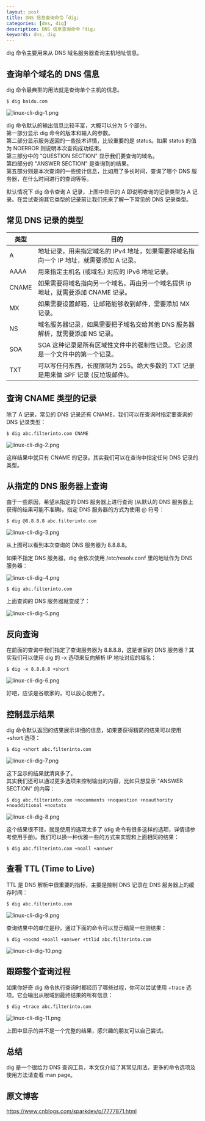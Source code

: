 ```yaml
---
layout: post
title: DNS 信息查询命令「dig」
categories: [dns, dig]
description: DNS 信息查询命令「dig」
keywords: dns, dig
---
```


dig 命令主要用来从 DNS 域名服务器查询主机地址信息。

## 查询单个域名的 DNS 信息
dig 命令最典型的用法就是查询单个主机的信息。
``` shell
$ dig baidu.com
```
![linux-cli-dig-1.png](https://cdn.jsdelivr.net/gh/Lewinz/lewinz.github.io@master/images/posts/linux-cli-dig-1.png)

dig 命令默认的输出信息比较丰富，大概可以分为 5 个部分。  
第一部分显示 dig 命令的版本和输入的参数。  
第二部分显示服务返回的一些技术详情，比较重要的是 status。如果 status 的值为 NOERROR 则说明本次查询成功结束。  
第三部分中的 "QUESTION SECTION" 显示我们要查询的域名。  
第四部分的 "ANSWER SECTION" 是查询到的结果。  
第五部分则是本次查询的一些统计信息，比如用了多长时间，查询了哪个 DNS 服务器，在什么时间进行的查询等等。  

默认情况下 dig 命令查询 A 记录，上图中显示的 A 即说明查询的记录类型为 A 记录。在尝试查询其它类型的记录前让我们先来了解一下常见的 DNS 记录类型。

## 常见 DNS 记录的类型

| 类型  | 目的  |
| --- | --- |
| A | 地址记录，用来指定域名的 IPv4 地址，如果需要将域名指向一个 IP 地址，就需要添加 A 记录。 |
| AAAA  | 用来指定主机名 (或域名) 对应的 IPv6 地址记录。  |
| CNAME | 如果需要将域名指向另一个域名，再由另一个域名提供 ip 地址，就需要添加 CNAME 记录。 |
| MX  | 如果需要设置邮箱，让邮箱能够收到邮件，需要添加 MX 记录。  |
| NS  |	域名服务器记录，如果需要把子域名交给其他 DNS 服务器解析，就需要添加 NS 记录。 |
| SOA | SOA 这种记录是所有区域性文件中的强制性记录。它必须是一个文件中的第一个记录。  |
| TXT |	可以写任何东西，长度限制为 255。绝大多数的 TXT 记录是用来做 SPF 记录 (反垃圾邮件)。 |

## 查询 CNAME 类型的记录
除了 A 记录，常见的 DNS 记录还有 CNAME，我们可以在查询时指定要查询的 DNS 记录类型：
``` shell
$ dig abc.filterinto.com CNAME
```

![linux-cli-dig-2.png](https://cdn.jsdelivr.net/gh/Lewinz/lewinz.github.io@master/images/posts/linux-cli-dig-2.png)

这样结果中就只有 CNAME 的记录。其实我们可以在查询中指定任何 DNS 记录的类型。

## 从指定的 DNS 服务器上查询
由于一些原因，希望从指定的 DNS 服务器上进行查询 (从默认的 DNS 服务器上获得的结果可能不准确)。指定 DNS 服务器的方式为使用 @ 符号：

``` shell
$ dig @8.8.8.8 abc.filterinto.com
```

![linux-cli-dig-3.png](https://cdn.jsdelivr.net/gh/Lewinz/lewinz.github.io@master/images/posts/linux-cli-dig-3.png)

从上图可以看到本次查询的 DNS 服务器为 8.8.8.8。

如果不指定 DNS 服务器，dig 会依次使用 /etc/resolv.conf 里的地址作为 DNS 服务器：

![linux-cli-dig-4.png](https://cdn.jsdelivr.net/gh/Lewinz/lewinz.github.io@master/images/posts/linux-cli-dig-4.png)

``` shell
$ dig abc.filterinto.com
```

上面查询的 DNS 服务器就变成了：

![linux-cli-dig-5.png](https://cdn.jsdelivr.net/gh/Lewinz/lewinz.github.io@master/images/posts/linux-cli-dig-5.png)

## 反向查询
在前面的查询中我们指定了查询服务器为 8.8.8.8，这是谁家的 DNS 服务器？其实我们可以使用 dig 的 -x 选项来反向解析 IP 地址对应的域名：

``` shell
$ dig -x 8.8.8.8 +short
```

![linux-cli-dig-6.png](https://cdn.jsdelivr.net/gh/Lewinz/lewinz.github.io@master/images/posts/linux-cli-dig-6.png)

好吧，应该是谷歌家的，可以放心使用了。

## 控制显示结果
dig 命令默认返回的结果展示详细的信息，如果要获得精简的结果可以使用 +short 选项：

``` shell
$ dig +short abc.filterinto.com
```

![linux-cli-dig-7.png](https://cdn.jsdelivr.net/gh/Lewinz/lewinz.github.io@master/images/posts/linux-cli-dig-7.png)

这下显示的结果就清爽多了。  
其实我们还可以通过更多选项来控制输出的内容，比如只想显示 "ANSWER SECTION" 的内容：

``` shell
$ dig abc.filterinto.com +nocomments +noquestion +noauthority +noadditional +nostats
```

![linux-cli-dig-8.png](https://cdn.jsdelivr.net/gh/Lewinz/lewinz.github.io@master/images/posts/linux-cli-dig-8.png)

这个结果很不错，就是使用的选项太多了 (dig 命令有很多这样的选项，详情请参考使用手册)。我们可以换一种优雅一些的方式来实现和上面相同的结果：

``` shell
$ dig abc.filterinto.com +noall +answer
```

## 查看 TTL (Time to Live)
TTL 是 DNS 解析中很重要的指标，主要是控制 DNS 记录在 DNS 服务器上的缓存时间：

``` shell
$ dig abc.filterinto.com
```

![linux-cli-dig-9.png](https://cdn.jsdelivr.net/gh/Lewinz/lewinz.github.io@master/images/posts/linux-cli-dig-9.png)

查询结果中的单位是秒。通过下面的命令可以显示精简一些测结果：

``` shell
$ dig +nocmd +noall +answer +ttlid abc.filterinto.com
```
![linux-cli-dig-10.png](https://cdn.jsdelivr.net/gh/Lewinz/lewinz.github.io@master/images/posts/linux-cli-dig-10.png)

## 跟踪整个查询过程
如果你好奇 dig 命令执行查询时都经历了哪些过程，你可以尝试使用 +trace 选项。它会输出从根域到最终结果的所有信息：

``` shell
$ dig +trace abc.filterinto.com
```

![linux-cli-dig-11.png](https://cdn.jsdelivr.net/gh/Lewinz/lewinz.github.io@master/images/posts/linux-cli-dig-11.png)

上图中显示的并不是一个完整的结果，感兴趣的朋友可以自己尝试。

## 总结
dig 是一个很给力 DNS 查询工具，本文仅介绍了其常见用法，更多的命令选项及使用方法请查看 man page。

## 原文博客
<https://www.cnblogs.com/sparkdev/p/7777871.html>